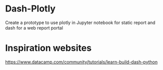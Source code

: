 # Dash-Plotly
Create a prototype to use plotly in Jupyter notebook for static report and dash for a web report portal

# Inspiration websites
https://www.datacamp.com/community/tutorials/learn-build-dash-python
